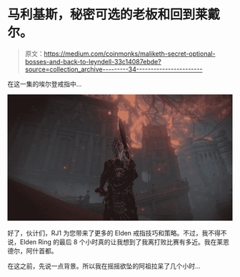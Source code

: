 # 马利基斯，秘密可选的老板和回到莱戴尔。

> 原文：<https://medium.com/coinmonks/maliketh-secret-optional-bosses-and-back-to-leyndell-33c14087ebde?source=collection_archive---------34----------------------->

在这一集的埃尔登戒指中…

![](img/1c60312cd5c0161949ea66ec3ffd5db3.png)

好了，伙计们，RJ1 为您带来了更多的 Elden 戒指技巧和策略。不过，我不得不说，Elden Ring 的最后 8 个小时真的让我想到了我离打败比赛有多近。我在莱恩德尔，阿什首都。

在这之前，先说一点背景。所以我在摇摇欲坠的阿祖拉呆了几个小时…
